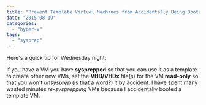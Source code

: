 ```yaml
---
title: "Prevent Template Virtual Machines from Accidentally Being Booted"
date: "2015-08-19"
categories: 
  - "hyper-v"
tags: 
  - "sysprep"
---
```


Here's a quick tip for Wednesday night:

If you have a VM you have **sysprepped** so that you can use it as a template to create other new VMs, set the **VHD/VHDx** file(s) for the VM **read-only** so that you won't _unsysprep_ (is that a word?) it by accident. I have spent many wasted minutes _re-sysprepping_ VMs because I accidentally booted a template VM.

